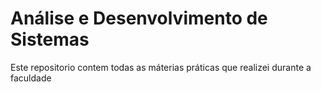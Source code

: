 # Análise e Desenvolvimento de Sistemas
Este repositorio contem todas as máterias práticas que realizei durante a faculdade

